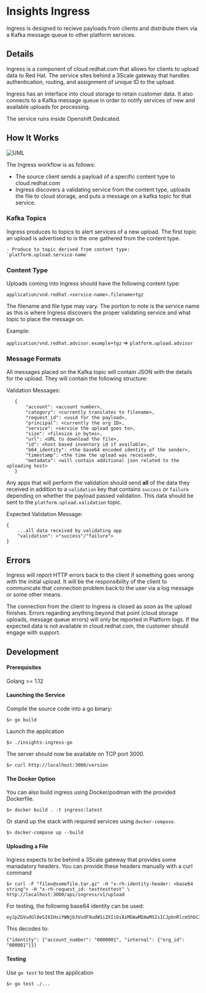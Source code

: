 # Insights Ingress

Ingress is designed to recieve payloads from clients and distribute them via a 
Kafka message queue to other platform services.

## Details

Ingress is a component of cloud.redhat.com that allows for clients to upload data
to Red Hat. The service sites behind a 3Scale gateway that handles authentication,
routing, and assignment of unique ID to the upload.

Ingress has an interface into cloud storage to retain customer data. It also connects
to a Kafka message queue in order to notify services of new and available uploads
for processing.

The service runs inside Openshift Dedicated.

## How It Works

![UML](http://www.plantuml.com/plantuml/png/ZLD1Rziy3BtxLn3vBj-0DckQj8TW28gTsijQhBbrHS38TA9DbZI9pf0D_kyJPSTrCNIOWI3Iu-FZeoJUHCR0JMr0srsW60kVzbffZvP16KsMNq7pgD3G61eo4rNp4Rn1hboefuqt3ijff73GYYpMhzFsMrsKoBZ5I13ddaADLifrLSzNNQbbqezwj-TutWN0ur64Yov-lkhhlqti2IEcsfFw1fKs157_f3FeJK9ocNOrbHg1ZvuAD7nYepPDe0BITr8SFDwkrmyG6Rc9e5n9yFzYDd-_c5szAyX4wYLYerHA-rU9oulBb6vVEktwwgafspiRQMZlwR-jQUXvDPobKBjBE1q5i8Cupqtf2cfYb1j8NfHfIYf7naJEDy6R99XkQWaFzuzh4FOIddvDAbGS9qiOhQAhQPDtRTi-PwcKE98PJlzpxnogu6gu_NYNoPyS4nYg65mbcIyyASEEqQGoixClTa8Xk215BsGdfYRPLJwz0T-xo6dzGVutNwEpy4Fp7hB5i-6nR7IPDkb7hAQhzhbzmymZaLW5z7eQFIceN83Q1OAI6BMHzpzwQd-PWYNKSIStSK2Za_cK0tsuo7M369F2lPhq7-XxGv6JszJI1BUgd5tE5nFf4vLoZMN1Bz8tow0FsigW6O65UdMTyUtr8cbqeoeXcRuHj8aSKjLCxJq9wq-dcQ6GQUT25ih3D00IRK8k7kSRMGaYioRGO9rrJP6nzeBUFTx3EW4vqlMfxG5qAMyL3wWDRaqNFRrSUNTjMzoGBPlQ_0O0 "Ingress Processing Flow")

The Ingress workflow is as follows:

  - The source client sends a payload of a specific content type to cloud.redhat.com
  - Ingress discovers a validating service from the content type, uploads the file to
  cloud storage, and puts a message on a kafka topic for that service.

### Kafka Topics

Ingress produces to topics to alert services of a new upload. The first topic an
upload is advertised to is the one gathered from the content type.

    - Produce to topic derived from content type: `platform.upload.service-name`

### Content Type

Uploads coming into Ingress should have the following content type:

`application/vnd.redhat.<service-name>.filename+tgz`

The filename and file type may vary. The portion to note is the service name as 
this is where Ingress discovers the proper validating service and what topic to 
place the message on. 

Example:

  `application/vnd.redhat.advisor.example+tgz` => `platform.upload.advisor`

### Message Formats

All messages placed on the Kafka topic will contain JSON with the details for the 
upload. They will contain the following structure:

Validation Messages:

       {
           "account": <account number>,
           "category": <currently translates to filename>,
           "request_id": <uuid for the payload>,
           "principal": <currently the org ID>,
           "service": <service the upload goes to>,
           "size": <filesize in bytes>,
           "url": <URL to download the file>,
           "id": <host based inventory id if available>,
           "b64_identity": <the base64 encoded identity of the sender>,
           "timestamp": <the time the upload was received>,
           "metadata": <will contain additional json related to the uploading host>
       }

Any apps that will perform the validation should send **all** of the data they
received in addition to a `validation` key that contains `success` or `failure`
depending on whether the payload passed validation. This data should be sent to 
the `platform.upload.validation` topic.

Expected Validation Message:
    
    {
        ...all data received by validating app
        "validation": <"success"/"failure">
    }

## Errors

Ingress will report HTTP errors back to the client if something goes wrong with the
initial upload. It will be the responsibility of the client to communicate that
connection problem back to the user via a log message or some other means.

The connection from the client to Ingress is closed as soon as the upload finishes.
Errors regarding anything beyond that point (cloud storage uploads, message queue errors)
will only be reported in Platform logs. If the expected data is not available in
cloud.redhat.com, the customer should engage with support.

## Development

#### Prerequisites

Golang >= 1.12

#### Launching the Service

Compile the source code into a go binary:

    $> go build

Launch the application

    $> ./insights-ingress-go

The server should now be available on TCP port 3000.

    $> curl http://localhost:3000/version

#### The Docker Option

You can also build ingress using Docker/podman with the provided Dockerfile.

    $> docker build . -t ingress:latest

Or stand up the stack with required services using `docker-compose`.

    $> docker-compose up --build

#### Uploading a File

Ingress expects to be behind a 3Scale gateway that provides some manadatory headers.
You can provide these headers manually with a curl command

    $> curl -F "file=@somefile.tar.gz" -H "x-rh-identity-header: <base64 string"> -H "x-rh-request_id: testtesttest" \
    http://localhost:3000/api/ingress/v1/upload

For testing, the following base64 identity can be used:

    eyJpZGVudGl0eSI6IHsiYWNjb3VudF9udW1iZXIiOiAiMDAwMDAwMSIsICJpbnRlcm5hbCI6IHsib3JnX2lkIjogIjAwMDAwMSJ9fX0=

This decodes to:

    {"identity": {"account_number": "0000001", "internal": {"org_id": "000001"}}}

#### Testing

Use `go test` to test the application

    $> go test ./...
